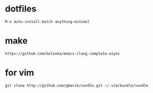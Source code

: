 # dotfiles

    M-x auto-install-batch anything-minimal

# make

    https://github.com/Golevka/emacs-clang-complete-async

# for vim

    git clone http://github.com/gmarik/vundle.git ~/.vim/bundle/vundle

